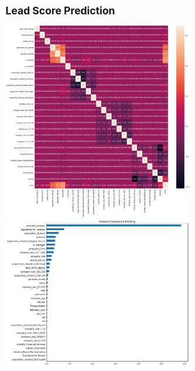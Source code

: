 # Lead Score Prediction

<img src='heatmap_leadscore.png'>
<img src='Feature_Importance_Ranking.png'>

